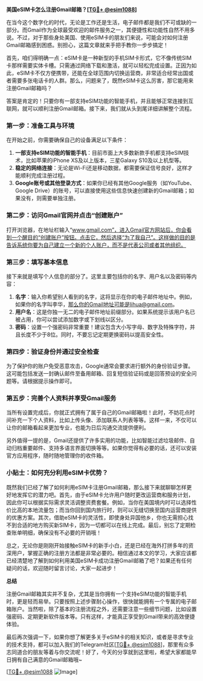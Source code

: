 **美国eSIM卡怎么注册Gmail邮箱？[[TG💪+ @esim1088](https://t.me/s/esim1088)]**

在当今这个数字化的时代，无论是工作还是生活，电子邮件都是我们不可或缺的一部分。而Gmail作为全球最受欢迎的邮件服务之一，其便捷性和功能性自然不用多说。不过，对于那些身处美国、使用eSIM卡的朋友们来说，可能会对如何注册Gmail邮箱感到困惑。别担心，这篇文章就来手把手教你一步步搞定！

首先，咱们得明确一点：eSIM卡是一种新型的手机SIM卡形式，它不像传统SIM卡那样需要实体卡槽。只需通过网络下载和激活，就可以轻松完成设置。正因为如此，eSIM卡不仅方便携带，还能在全球范围内切换运营商，非常适合经常出国或者需要多张电话卡的人群。那么，问题来了，既然eSIM卡这么厉害，那它能用来注册Gmail邮箱吗？

答案是肯定的！只要你有一部支持eSIM功能的智能手机，并且能够正常连接到互联网，就可以顺利注册Gmail邮箱。接下来，我们就从头到尾详细讲解整个流程。

### 第一步：准备工具与环境

在开始之前，你需要确保自己的设备满足以下条件：
1. **一部支持eSIM功能的智能手机**：目前市面上大多数新款手机都支持eSIM技术，比如苹果的iPhone XS及以上版本，三星Galaxy S10及以上机型等。
2. **稳定的网络连接**：无论是Wi-Fi还是移动数据，都需要保证信号良好，这样才能顺利完成注册过程。
3. **Google账号或其他登录方式**：如果你已经有其他Google服务（如YouTube、Google Drive）的账号，可以直接使用这些信息快速创建新的Gmail邮箱；如果没有，则需要单独注册。

### 第二步：访问Gmail官网并点击“创建账户”

打开浏览器，在地址栏输入“www.gmail.com”，进入Gmail官方网站后，你会看到一个醒目的“创建账户”按钮。点击它，然后选择“为了我自己”。这样做的目的是告诉系统你要为自己建立一个新的个人账户，而不是代表公司或者其他组织。

### 第三步：填写基本信息

接下来就是填写个人信息的部分了。这里主要包括你的名字、用户名以及密码等内容：

1. **名字**：输入你希望别人看到的名字，这将显示在你的电子邮件地址中。例如，如果你的名字叫李华，那么你的Gmail地址可能是lihua@gmail.com。
2. **用户名**：这是你独一无二的电子邮件地址前缀部分。如果系统提示该用户名已被占用，你可以尝试添加数字或下划线以区分。
3. **密码**：设置一个强密码非常重要！建议包含大小写字母、数字及特殊字符，并且长度不少于8位。同时，不要忘记定期更换密码以提高安全性。

### 第四步：验证身份并通过安全检查

为了保护你的账户免受恶意攻击，Google通常会要求进行额外的身份验证步骤。这可能包括发送一封确认邮件至备用邮箱、回复短信验证码或是回答预设的安全问题等。请根据提示操作即可。

### 第五步：完善个人资料并享受Gmail服务

当所有设置完成后，你就正式拥有了属于自己的Gmail邮箱啦！此时，不妨花点时间补充一下个人资料，比如上传头像、添加联系人列表等等。这样一来，不仅可以让你的邮箱看起来更加专业，也能为日后沟通交流提供便利。

另外值得一提的是，Gmail还提供了许多实用的功能，比如智能过滤垃圾邮件、自动归档重要邮件、支持多语言界面切换等等。如果你觉得有必要的话，还可以安装官方应用程序，随时随地管理你的收件箱。

### 小贴士：如何充分利用eSIM卡优势？

既然我们已经了解了如何利用eSIM卡注册Gmail邮箱，那么接下来就聊聊怎样更好地发挥它的潜力吧。首先，由于eSIM卡允许用户随时更改运营商和服务计划，因此你可以根据实际需求灵活调整资费套餐。例如，当你在美国境内时可以选择性价比高的本地流量包；而当你回到国内旅行时，则可以无缝切换至国内运营商提供的优惠方案。其次，借助eSIM卡的灵活性，即使身处异国他乡，你也无需担心找不到合适的地方购买新SIM卡，因为一切都可以在线上完成。最后，别忘了定期检查账单明细，确保没有不必要的开销哦！

总之，无论你是刚刚开始接触eSIM卡的新手小白，还是已经在海外打拼多年的资深用户，掌握正确的注册方法都是非常必要的。相信通过本文的学习，大家应该都已经清楚地了解到如何利用美国eSIM卡成功注册Gmail邮箱了吧？如果还有任何疑问的话，欢迎随时留言讨论，大家一起进步！

**总结**

注册Gmail邮箱其实并不复杂，尤其是当你拥有一个支持eSIM功能的智能手机时，更是轻而易举。只要按照上述步骤耐心操作，很快就能拥有一个专属的电子邮箱账户。当然啦，除了基本的注册流程之外，还需要注意一些细节问题，比如设置强密码、定期更新软件版本等。只有这样，才能真正享受到Gmail带来的高效便捷体验。

最后再次强调一下，如果你想了解更多关于eSIM卡的相关知识，或者是寻求专业的技术支持，都可以加入我们的Telegram社区[[TG💪+ @esim1088](https://t.me/s/esim1088)]，那里有众多志同道合的朋友等着与你交流呢！好了，今天的分享就到这里啦，希望大家都能早日拥有自己满意的Gmail邮箱哦~

[[TG💪+ @esim1088](https://t.me/s/esim1088) ![Image](https://i.postimg.cc/4NQfJmqS/Snipaste-2025-05-13-00-14-12.png)]